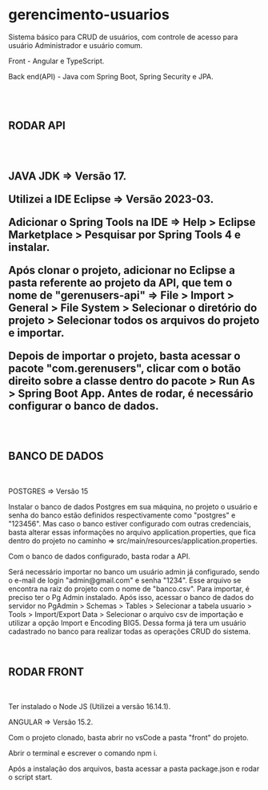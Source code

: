 # gerencimento-usuarios
<p>Sistema básico para CRUD de usuários, com controle de acesso para usuário Administrador e usuário comum.</p>
<p>Front - Angular e TypeScript.</p>
<p>Back end(API) - Java com Spring Boot, Spring Security e JPA.</p>
<br/>
<br />
<h2>RODAR API<h2/>
<br/>
  <p>JAVA JDK => Versão 17. </p>
  <p>Utilizei a IDE Eclipse => Versão 2023-03. </p>
<p>Adicionar o Spring Tools na IDE => Help > Eclipse Marketplace > Pesquisar por Spring Tools 4 e instalar.</p>
<p>Após clonar o projeto, adicionar no Eclipse a pasta referente ao projeto da API, que tem o nome de "gerenusers-api" => File > Import > General > File System > Selecionar o diretório do projeto > Selecionar todos os arquivos do projeto e importar.</p>
<p>Depois de importar o projeto, basta acessar o pacote "com.gerenusers", clicar com o botão direito sobre a classe dentro do pacote > Run As > Spring Boot App. Antes de rodar, é necessário configurar o banco de dados.</p>
<br/>
<h2>BANCO DE DADOS</h2>
<br/>
<p>POSTGRES => Versão 15</p>
<p>Instalar o banco de dados Postgres em sua máquina, no projeto o usuário e senha do banco estão definidos respectivamente como "postgres" e "123456". Mas caso o banco estiver configurado com outras credenciais, basta alterar essas informações no arquivo application.properties, que fica dentro do projeto no caminho => src/main/resources/application.properties.</p>
<p>Com o banco de dados configurado, basta rodar a API.</p>
<p>Será necessário importar no banco um usuário admin já configurado, sendo o e-mail de login "admin@gmail.com" e senha "1234". Esse arquivo se encontra na raiz do projeto com o nome de "banco.csv". Para importar, é preciso ter o Pg Admin instalado. Após isso, acessar o banco de dados do servidor no PgAdmin > Schemas > Tables > Selecionar a tabela usuario > Tools > Import/Export Data > Selecionar o arquivo csv de importação e utilizar a opção Import e Encoding BIG5. Dessa forma já tera um  usuário cadastrado no banco para realizar todas as operações CRUD do sistema.</p>
<br />
<h2>RODAR FRONT</h2>
<br/>
<p>Ter instalado o Node JS (Utilizei a versão 16.14.1). </p>
<p>ANGULAR => Versão 15.2. </p>
<p>Com o projeto clonado, basta abrir no vsCode a pasta "front" do projeto.</p>
<p>Abrir o terminal e escrever o comando npm i. </p>
<p>Após a instalação dos arquivos, basta acessar a pasta package.json e rodar o script start.</p>
